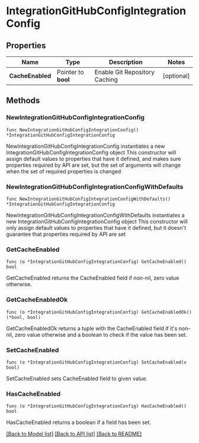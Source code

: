 # IntegrationGitHubConfigIntegrationConfig

## Properties

Name | Type | Description | Notes
------------ | ------------- | ------------- | -------------
**CacheEnabled** | Pointer to **bool** | Enable Git Repository Caching | [optional] 

## Methods

### NewIntegrationGitHubConfigIntegrationConfig

`func NewIntegrationGitHubConfigIntegrationConfig() *IntegrationGitHubConfigIntegrationConfig`

NewIntegrationGitHubConfigIntegrationConfig instantiates a new IntegrationGitHubConfigIntegrationConfig object
This constructor will assign default values to properties that have it defined,
and makes sure properties required by API are set, but the set of arguments
will change when the set of required properties is changed

### NewIntegrationGitHubConfigIntegrationConfigWithDefaults

`func NewIntegrationGitHubConfigIntegrationConfigWithDefaults() *IntegrationGitHubConfigIntegrationConfig`

NewIntegrationGitHubConfigIntegrationConfigWithDefaults instantiates a new IntegrationGitHubConfigIntegrationConfig object
This constructor will only assign default values to properties that have it defined,
but it doesn't guarantee that properties required by API are set

### GetCacheEnabled

`func (o *IntegrationGitHubConfigIntegrationConfig) GetCacheEnabled() bool`

GetCacheEnabled returns the CacheEnabled field if non-nil, zero value otherwise.

### GetCacheEnabledOk

`func (o *IntegrationGitHubConfigIntegrationConfig) GetCacheEnabledOk() (*bool, bool)`

GetCacheEnabledOk returns a tuple with the CacheEnabled field if it's non-nil, zero value otherwise
and a boolean to check if the value has been set.

### SetCacheEnabled

`func (o *IntegrationGitHubConfigIntegrationConfig) SetCacheEnabled(v bool)`

SetCacheEnabled sets CacheEnabled field to given value.

### HasCacheEnabled

`func (o *IntegrationGitHubConfigIntegrationConfig) HasCacheEnabled() bool`

HasCacheEnabled returns a boolean if a field has been set.


[[Back to Model list]](../README.md#documentation-for-models) [[Back to API list]](../README.md#documentation-for-api-endpoints) [[Back to README]](../README.md)


